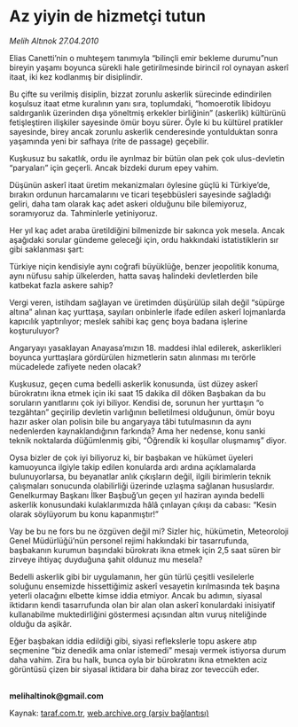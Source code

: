 # Az yiyin de hizmetçi tutun

*Melih Altınok 27.04.2010*

<div class="yazi"><p>Elias Canetti’nin o muhteşem tanımıyla “bilinçli emir bekleme durumu”nun bireyin yaşamı boyunca sürekli hale getirilmesinde birincil rol oynayan askerî itaat, iki kez kodlanmış bir disiplindir.</p>
<p>Bu çifte su verilmiş disiplin, bizzat zorunlu askerlik sürecinde edindirilen koşulsuz itaat etme kuralının yanı sıra, toplumdaki, “homoerotik libidoyu saldırganlık üzerinden dışa yöneltmiş erkekler birliğinin” (askerlik) kültürünü fetişleştiren ilişkiler sayesinde ömür boyu sürer. Öyle ki bu kültürel pratikler sayesinde, birey ancak zorunlu askerlik cenderesinde yontulduktan sonra yaşamında yeni bir safhaya (rite de passage) geçebilir.</p>
<p>Kuşkusuz bu sakatlık, ordu ile ayrılmaz bir bütün olan pek çok ulus-devletin “paryaları” için geçerli. Ancak bizdeki durum epey vahim. </p>
<p>Düşünün askerî itaat üretim mekanizmaları öylesine güçlü ki Türkiye’de, bırakın ordunun harcamalarını ve ticari teşebbüsleri sayesinde sağladığı geliri, daha tam olarak kaç adet askeri olduğunu bile bilemiyoruz, soramıyoruz da. Tahminlerle yetiniyoruz.</p>
<p>Her yıl kaç adet araba üretildiğini bilmenizde bir sakınca yok mesela. Ancak aşağıdaki sorular gündeme geleceği için, ordu hakkındaki istatistiklerin sır gibi saklanması şart: </p>
<p>Türkiye niçin kendisiyle aynı coğrafi büyüklüğe, benzer jeopolitik konuma, aynı nüfusu sahip ülkelerden, hatta savaş halindeki devletlerden bile katbekat fazla askere sahip? </p>
<p>Vergi veren, istihdam sağlayan ve üretimden düşürülüp silah değil “süpürge altına” alınan kaç yurttaşa, sayıları onbinlerle ifade edilen askerî lojmanlarda kapıcılık yaptırılıyor; meslek sahibi kaç genç boya badana işlerine koşturuluyor? </p>
<p>Angaryayı yasaklayan Anayasa’mızın 18. maddesi ihlal edilerek, askerlikleri boyunca yurttaşlara gördürülen hizmetlerin satın alınması mı terörle mücadelede zafiyete neden olacak? </p>
<p>Kuşkusuz, geçen cuma bedelli askerlik konusunda, üst düzey askerî bürokratını ikna etmek için iki saat 15 dakika dil döken Başbakan da bu soruların yanıtlarını çok iyi biliyor. Kendisi de, sorunun her yurttaşın “o tezgâhtan” geçirilip devletin varlığının belletilmesi olduğunun, ömür boyu hazır asker olan polisin bile bu angaryaya tâbi tutulmasının da aynı nedenlerden kaynaklandığının farkında? Ama her nedense, konu sanki teknik noktalarda düğümlenmiş gibi, “Öğrendik ki koşullar oluşmamış” diyor.</p>
<p>Oysa bizler de çok iyi biliyoruz ki, bir başbakan ve hükümet üyeleri kamuoyunca ilgiyle takip edilen konularda ardı ardına açıklamalarda bulunuyorlarsa, bu beyanatlar anlık çıkışların değil, ilgili birimlerin teknik çalışmaları sonucunda olabilirliği üzerinde uzlaşma sağlanan hususlardır. Genelkurmay Başkanı İlker Başbuğ’un geçen yıl haziran ayında bedelli askerlik konusundaki kulaklarımızda hâlâ çınlayan çıkışı da cabası: “Kesin olarak söylüyorum bu konu kapanmıştır!” </p>
<p>Vay be bu ne fors bu ne özgüven değil mi? Sizler hiç, hükümetin, Meteoroloji Genel Müdürlüğü’nün personel rejimi hakkındaki bir tasarrufunda, başbakanın kurumun başındaki bürokratı ikna etmek için 2,5 saat süren bir zirveye ihtiyaç duyduğuna şahit oldunuz mu mesela?</p>
<p>Bedelli askerlik gibi bir uygulamanın, her gün türlü çeşitli vesilelerle soluğunu ensemizde hissettiğimiz askerî vesayetin kırılmasında tek başına yeterli olacağını elbette kimse iddia etmiyor. Ancak bu adımın, siyasal iktidarın kendi tasarrufunda olan bir alan olan askerî konulardaki inisiyatif kullanabilme muktedirliğini göstermesi açısından altın vuruş niteliğinde olduğu da aşikâr.</p>
<p>Eğer başbakan iddia edildiği gibi, siyasi reflekslerle topu askere atıp seçmenine “biz denedik ama onlar istemedi” mesajı vermek istiyorsa durum daha vahim. Zira bu halk, bunca oyla bir bürokratını ikna etmekten aciz görüntüsü çizen bir siyasal iktidara bir daha biraz zor teveccüh eder.</p><b><br/>melihaltinok@gmail.com</b></div>

Kaynak: [taraf.com.tr](http://www.taraf.com.tr:80/makale/11062.htm), [web.archive.org (arşiv bağlantısı)](http://web.archive.org/web/20100430090610/http://www.taraf.com.tr:80/makale/11062.htm)
